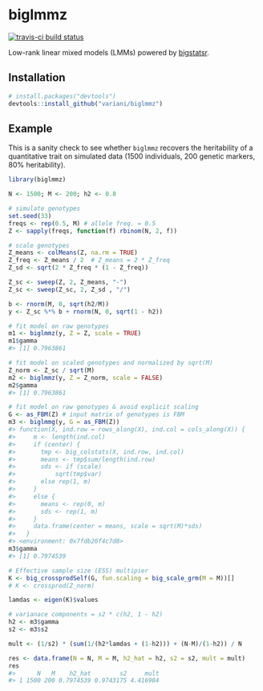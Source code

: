 
<!-- README.md is generated from README.Rmd. Please edit that file -->

# biglmmz

[![travis-ci build
status](https://travis-ci.org/variani/biglmmz.svg?branch=master)](https://travis-ci.org/variani/biglmmz)

Low-rank linear mixed models (LMMs) powered by
[bigstatsr](https://github.com/privefl/bigstatsr).

## Installation

``` r
# install.packages("devtools")
devtools::install_github("variani/biglmmz")
```

## Example

This is a sanity check to see whether `biglmmz` recovers the
heritability of a quantitative trait on simulated data (1500
individuals, 200 genetic markers, 80% heritability).

``` r
library(biglmmz)

N <- 1500; M <- 200; h2 <- 0.8

# simulate genotypes
set.seed(33)
freqs <- rep(0.5, M) # allele freq. = 0.5
Z <- sapply(freqs, function(f) rbinom(N, 2, f)) 

# scale genotypes
Z_means <- colMeans(Z, na.rm = TRUE)
Z_freq <- Z_means / 2  # Z_means = 2 * Z_freq
Z_sd <- sqrt(2 * Z_freq * (1 - Z_freq))

Z_sc <- sweep(Z, 2, Z_means, "-")
Z_sc <- sweep(Z_sc, 2, Z_sd , "/")

b <- rnorm(M, 0, sqrt(h2/M))
y <- Z_sc %*% b + rnorm(N, 0, sqrt(1 - h2))

# fit model on raw genotypes
m1 <- biglmmz(y, Z = Z, scale = TRUE)
m1$gamma
#> [1] 0.7963861

# fit model on scaled genotypes and normalized by sqrt(M)
Z_norm <- Z_sc / sqrt(M)
m2 <- biglmmz(y, Z = Z_norm, scale = FALSE)
m2$gamma
#> [1] 0.7963861

# fit model on raw genotypes & avoid explicit scaling
G <- as_FBM(Z) # input matrix of genotypes is FBM
m3 <- biglmmg(y, G = as_FBM(Z))
#> function(X, ind.row = rows_along(X), ind.col = cols_along(X)) {
#>     m <- length(ind.col)
#>     if (center) {
#>       tmp <- big_colstats(X, ind.row, ind.col)
#>       means <- tmp$sum/length(ind.row)
#>       sds <- if (scale)
#>           sqrt(tmp$var)
#>       else rep(1, m)
#>     }
#>     else {
#>       means <- rep(0, m)
#>       sds <- rep(1, m)
#>     }
#>     data.frame(center = means, scale = sqrt(M)*sds)
#>   }
#> <environment: 0x7fdb26f4c7d8>
m3$gamma 
#> [1] 0.7974539

# Effective sample size (ESS) multipier
K <- big_crossprodSelf(G, fun.scaling = big_scale_grm(M = M))[]
# K <- crossprod(Z_norm)

lamdas <- eigen(K)$values

# varianace components = s2 * c(h2, 1 - h2)
h2 <- m3$gamma
s2 <- m3$s2

mult <- (1/s2) * (sum(1/(h2*lamdas + (1-h2))) + (N-M)/(1-h2)) / N

res <- data.frame(N = N, M = M, h2_hat = h2, s2 = s2, mult = mult)
res
#>      N   M    h2_hat        s2     mult
#> 1 1500 200 0.7974539 0.9743175 4.416904
```
